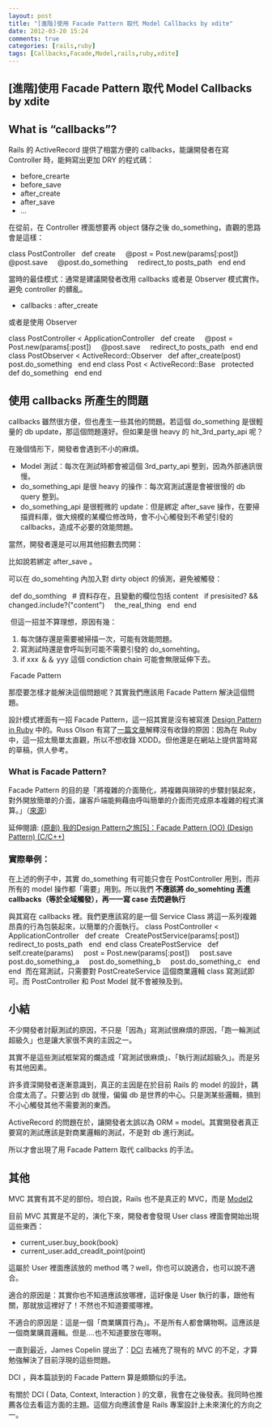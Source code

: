 ```yaml
---
layout: post
title: "[進階]使用 Facade Pattern 取代 Model Callbacks by xdite"
date: 2012-03-20 15:24
comments: true
categories: [rails,ruby]
tags: [Callbacks,Facade,Model,rails,ruby,xdite]
---
```

## [進階]使用 Facade Pattern 取代 Model Callbacks by xdite
<h2>What is “callbacks”?</h2>
Rails 的 ActiveRecord 提供了相當方便的 callbacks，能讓開發者在寫 Controller 時，能夠寫出更加 DRY 的程式碼：
<ul>
	<li>before_crearte</li>
	<li>before_save</li>
	<li>after_create</li>
	<li>after_save</li>
	<li>…</li>
</ul>
在從前，在 Controller 裡面想要再 object 儲存之後 do_something，直觀的思路會是這樣：

class PostController
  def create
    @post = Post.new(params[:post])
    @post.save
    @post.do_something
    redirect_to posts_path
  end
end 

當時的最佳模式：通常是建議開發者改用 callbacks 或者是 Observer 模式實作。避免 controller 的髒亂。
<ul>
	<li>callbacks : after_create</li>
</ul>
或者是使用 Observer

class PostController &lt; ApplicationController
  def create
    @post = Post.new(params[:post])
    @post.save
    redirect_to posts_path
  end
end
class PostObserver &lt; ActiveRecord::Observer
  def after_create(post)
    post.do_something
  end
end
class Post &lt; ActiveRecord::Base
  protected
  def do_something
  end
end
<h2>使用 callbacks 所產生的問題</h2>
callbacks 雖然很方便，但也產生一些其他的問題。若這個 do_something 是很輕量的 db update，那這個問題還好。但如果是很 heavy 的 hit_3rd_party_api 呢？

在幾個情形下，開發者會遇到不小的麻煩。
<ul>
	<li>Model 測試：每次在測試時都會被這個 3rd_party_api 整到，因為外部通訊很慢。</li>
	<li>do_something_api 是很 heavy 的操作：每次寫測試還是會被很慢的 db query 整到。</li>
	<li>do_something_api 是很輕微的 update：但是綁定 after_save 操作，在要掃描資料庫，做大規模的某欄位修改時，會不小心觸發到不希望引發的 callbacks，造成不必要的效能問題。</li>
</ul>
當然，開發者還是可以用其他招數去閃開：

比如說若綁定 after_save 。

可以在 do_somehting 內加入對 dirty object 的偵測，避免被觸發：

 def do_somthing
  # 資料存在，且變動的欄位包括 content
  if presisited? &amp;&amp; changed.include?("content")
    the_real_thing
  end
 end

 但這一招並不算理想，原因有幾：
<ol>
	<li>每次儲存還是需要被掃描一次，可能有效能問題。</li>
	<li>寫測試時還是會呼叫到可能不需要引發的 do_somehting。</li>
	<li>if xxx ＆＆ yyy 這個 condiction chain 可能會無限延伸下去。</li>
</ol>
 Facade Pattern

那麼要怎樣才能解決這個問題呢？其實我們應該用 Facade Pattern 解決這個問題。

設計模式裡面有一招 Facade Pattern，這一招其實是沒有被寫進 <a href="http://designpatternsinruby.com/">Design Pattern in Ruby</a> 中的。Russ Olson 有寫了<a href="http://designpatternsinruby.com/section02/facade.html">一篇文章</a>解釋沒有收錄的原因：因為在 Ruby 中，這一招太簡單太直觀，所以不想收錄 XDDD。但他還是在網站上提供當時寫的草稿，供人參考。
<h3>What is Facade Pattern?</h3>
Facade Pattern 的目的是「將複雜的介面簡化，將複雜與瑣碎的步驟封裝起來，對外開放簡單的介面，讓客戶端能夠藉由呼叫簡單的介面而完成原本複雜的程式演算。」（<a href="http://www.dotblogs.com.tw/jameswu/archive/2008/06/26/4382.aspx">來源</a>）

延伸閱讀: <a href="http://www.cnblogs.com/oomusou/archive/2007/04/24/725714.html">(原創) 我的Design Pattern之旅[5]：Facade Pattern (OO) (Design Pattern) (C/C++)</a>
<h3>實際舉例：</h3>
在上述的例子中，其實 do_something 有可能只會在 PostController 用到，而非所有的 model 操作都「需要」用到。所以我們 <strong>不應該將 do_somehting 丟進 callbacks（等於全域觸發），再一一寫 case 去閃避執行</strong>

與其寫在 callbacks 裡。我們更應該寫的是一個 Service Class 將這一系列複雜昂貴的行為包裝起來，以簡單的介面執行。
class PostController &lt; ApplicationController
  def create
  CreatePostService(params[:post])
  redirect_to posts_path
  end
 end
class CreatePostService
  def self.create(params)
    post = Post.new(params[:post])
    post.save
    post.do_something_a
    post.do_something_b
    post.do_something_c
  end
end  而在寫測試，只需要對 PostCreateService 這個商業邏輯 class 寫測試即可。而 PostController 和 Post Model 就不會被殃及到。
<h2>小結</h2>
不少開發者討厭測試的原因，不只是「因為」寫測試很麻煩的原因，「跑一輪測試超級久」也是讓大家很不爽的主因之一。

其實不是這些測試框架寫的爛造成「寫測試很麻煩」、「執行測試超級久」。而是另有其他因素。

許多資深開發者逐漸意識到，真正的主因是在於目前 Rails 的 model 的設計，耦合度太高了。只要沾到 db 就慢，偏偏 db 是世界的中心。只是測某些邏輯，搞到不小心觸發其他不需要測的東西。

ActiveRecord 的問題在於，讓開發者太誤以為 ORM = model。其實開發者真正要寫的測試應該是對商業邏輯的測試，不是對 db 進行測試。

所以才會出現了用 Facade Pattern 取代 callbacks 的手法。
<h2>其他</h2>
MVC 其實有其不足的部份。坦白說，Rails 也不是真正的 MVC，而是 <a href="http://andrzejonsoftware.blogspot.com/2011/09/rails-is-not-mvc.html">Model2</a>

目前 MVC 其實是不足的，演化下來，開發者會發現 User class 裡面會開始出現這些東西：
<ul>
	<li>current_user.buy_book(book)</li>
	<li>current_user.add_creadit_point(point)</li>
</ul>
這屬於 User 裡面應該放的 method 嗎？well，你也可以說適合，也可以說不適合。

適合的原因是：其實你也不知道應該放哪裡，這好像是 User 執行的事，跟他有關，那就放這裡好了！不然也不知道要擺哪裡。

不適合的原因是：這是一個「商業購買行為」。不是所有人都會購物啊。這應該是一個商業購買邏輯。但是….也不知道要放在哪啊。

一直到最近，James Copelin 提出了：<a href="http://en.wikipedia.org/wiki/Data,_Context,_and_Interaction">DCI</a> 去補充了現有的 MVC 的不足，才算勉強解決了目前浮現的這些問題。

DCI ，與本篇談到的 Facade Pattern 算是頗類似的手法。

有關於 DCI ( Data, Context, Interaction ) 的文章，我會在之後發表。我同時也推薦各位去看這方面的主題。這個方向應該會是 Rails 專案設計上未來演化的方向之一。

&nbsp;
